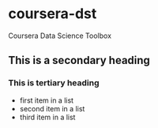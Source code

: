 coursera-dst
============

Coursera Data Science Toolbox 


## This is a secondary heading


### This is tertiary heading

* first item in a list
* second item in a list
* third item in a list
